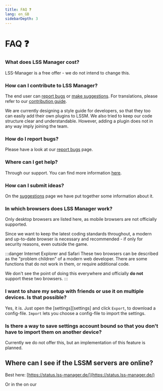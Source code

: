 ```yaml
---
title: FAQ ❓
lang: en_GB
sidebarDepth: 3
---
```


# FAQ ❓

### What does LSS Manager cost?
LSS-Manager is a free offer - we do not intend to change this.

### How can I contribute to LSS Manager?
The end user can [report bugs][error] or [make suggestions][suggestions]. For translations, please refer to our [contribution guide][contributing].

We are currently designing a style guide for developers, so that they too can easily add their own plugins to LSSM. We also tried to keep our code structure clear and understandable. However, adding a plugin does not in any way imply joining the team.

### How do I report bugs?
Please have a look at our [report bugs][error] page.

### Where can I get help?
Through our support. You can find more information [here][support].

### How can I submit ideas?
On the [suggestions][suggestions] page we have put together some information about it.

### In which browsers does LSS Manager work?
Only desktop browsers are listed here, as mobile browsers are not officially supported.

Since we want to keep the latest coding standards throughout, a modern and up-to-date browser is necessary and recommended - if only for security reasons, even outside the game.

<browser-support-table/>

:::danger Internet Explorer and Safari
These two browsers can be described as the "problem children" of a modern web developer. There are some functions that do not work in them, or require additional code.

We don't see the point of doing this everywhere and officially **do not** support these two browsers.
:::

### I want to share my setup with friends or use it on multiple devices. Is that possible?
Yes, it is. Just open the [settings][settings] and click `Export`, to download a config-file. `Import` lets you choose a config-file to import the settings.

### Is there a way to save settings account bound so that you don't have to import them on another device?
Currently we do not offer this, but an implementation of this feature is planned.

## Where can I see if the LSSM servers are online?
Best here: [https://status.lss-manager.de/](https://status.lss-manager.de/)

Or in the <discord-channel channel="uptime"/> on our <discord/>


[support]: support.md
[error]: error_report.md
[suggestions]: suggestions.md
[contributing]: contributing.md
